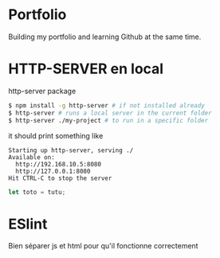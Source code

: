 # Portfolio
Building my portfolio and learning Github at the same time.

# HTTP-SERVER en local
http-server package

```bash
$ npm install -g http-server # if not installed already
$ http-server # runs a local server in the current folder
$ http-server ./my-project # to run in a specific folder
```

it should print something like

```
Starting up http-server, serving ./
Available on:
  http://192.168.10.5:8080
  http://127.0.0.1:8080
Hit CTRL-C to stop the server
```

```javascript
let toto = tutu;
```

# ESlint

Bien séparer js et html pour qu'il fonctionne correctement
